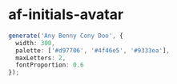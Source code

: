 # af-initials-avatar

```typescript
generate('Any Benny Cony Doo', {
  width: 300,
  palette: ['#d97706', '#4f46e5', '#9333ea'],
  maxLetters: 2,
  fontProportion: 0.6
});
```


